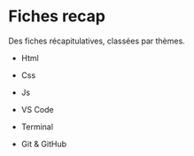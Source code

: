 # Fiches recap

Des fiches récapitulatives, classées par thèmes.

- Html
- Css
- Js


- VS Code
- Terminal
- Git & GitHub
